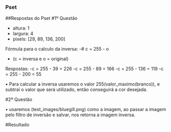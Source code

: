 ### Pset
##Respostas do Pset
#1º Questão

-	altura: 1
-	largura: 4
-	pixels: [29, 89, 136, 200]

Fórmula para o calculo da inversa:
-# c = 255 - o

- (c = inversa e o = original)

Respostas:
-c = 255 - 39 = 226
-c = 255 - 89 = 166
-c = 255 - 136 = 119
-c = 255 - 200 = 55

• Para calcular a inversa usaremos o valor 255(valor_maximo(branco)), e subtrai o valor que será utilizado, então conseguirá a cor desejada.

#2º Questão

• usaremos (test_images/bluegill.png) como a imagem, ao passar a imagem pelo filtro de inversão e salvar, nos retorna a imagem inversa.

#Resultado


